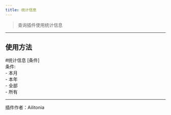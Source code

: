 ```yaml
---
title: 统计信息
---
```


> 查询插件使用统计信息

---
## 使用方法
\#统计信息 [条件]<br/>
条件:<br/>
\- 本月<br/>
\- 本年<br/>
\- 全部<br/>
\- 所有

---
插件作者：Ailitonia
